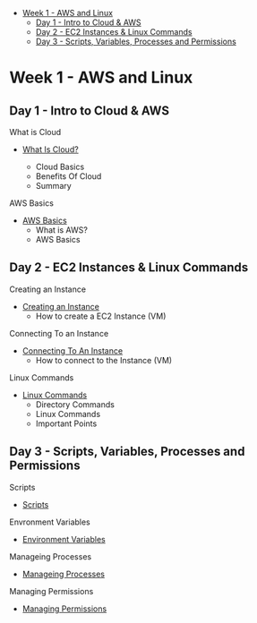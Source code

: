 

- [Week 1 - AWS and Linux](#week-1---aws-and-linux)
  - [Day 1 - Intro to Cloud \& AWS](#day-1---intro-to-cloud--aws)
  - [Day 2 - EC2 Instances \& Linux Commands](#day-2---ec2-instances--linux-commands)
  - [Day 3 - Scripts, Variables, Processes and Permissions](#day-3---scripts-variables-processes-and-permissions)


# Week 1 - AWS and Linux
## Day 1 - Intro to Cloud & AWS

What is Cloud
- [What Is Cloud?](<Week 1/Day 1/What-is-Cloud>)
    
    - Cloud Basics
    - Benefits Of Cloud
    - Summary

AWS Basics
- [AWS Basics](<Week 1/Day 1/AWS-Basics>)
    - What is AWS?
    - AWS Basics 



## Day 2 - EC2 Instances & Linux Commands

Creating an Instance
- [Creating an Instance](<Week 1/Day 2/AWS-EC2-Instance/Creating-an-EC2-Instance>)
    - How to create a EC2 Instance (VM)

Connecting To an Instance   
- [Connecting To An Instance](<Week 1/Day 2/AWS-EC2-Instance/Connecting to an Instance>)
    - How to connect to the Instance (VM)

Linux Commands  
- [Linux Commands](<Week 1/Day 2/Linux Commands>)
    - Directory Commands
    - Linux Commands
    - Important Points 


## Day 3 - Scripts, Variables, Processes and Permissions
Scripts
- [Scripts](<Week 1/Day 3/Scripts>)

Envronment Variables
- [Environment Variables](<Week 1/Day 3/Environment Variables>)

Manageing Processes  
- [Manageing Processes](<Week 1/Day 3/Manageing Processes>)

Managing Permissions
- [Managing Permissions](<Week 1/Day 3/Managing Permissions>)



<!-- ![Screenshot-vs-code-contents](readme-images/Screenshot-vs-code-contents.png)  -->

<!-- ## How to change directory in Linux

Change directory using this command: `cd <directory>`

Change directory using this command: 
```
cd <directory>
<other commands>

``` -->